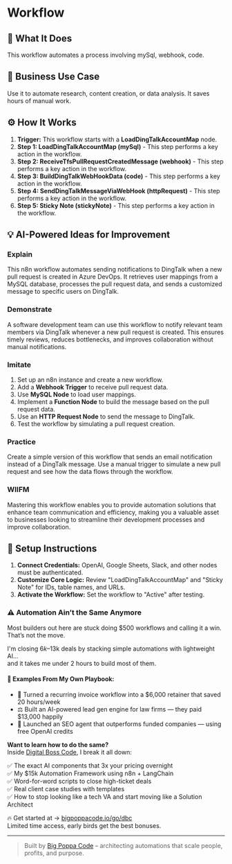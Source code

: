 # Workflow

## 🚀 What It Does
This workflow automates a process involving mySql, webhook, code.

## 💼 Business Use Case
Use it to automate research, content creation, or data analysis. It saves hours of manual work.

## ⚙️ How It Works
1.  **Trigger:** This workflow starts with a **LoadDingTalkAccountMap** node.
2. **Step 1: LoadDingTalkAccountMap (mySql)** - This step performs a key action in the workflow.
3. **Step 2: ReceiveTfsPullRequestCreatedMessage (webhook)** - This step performs a key action in the workflow.
4. **Step 3: BuildDingTalkWebHookData (code)** - This step performs a key action in the workflow.
5. **Step 4: SendDingTalkMessageViaWebHook (httpRequest)** - This step performs a key action in the workflow.
6. **Step 5: Sticky Note (stickyNote)** - This step performs a key action in the workflow.

## 💡 AI-Powered Ideas for Improvement
### Explain
This n8n workflow automates sending notifications to DingTalk when a new pull request is created in Azure DevOps. It retrieves user mappings from a MySQL database, processes the pull request data, and sends a customized message to specific users on DingTalk.

### Demonstrate
A software development team can use this workflow to notify relevant team members via DingTalk whenever a new pull request is created. This ensures timely reviews, reduces bottlenecks, and improves collaboration without manual notifications.

### Imitate
1. Set up an n8n instance and create a new workflow.
2. Add a **Webhook Trigger** to receive pull request data.
3. Use **MySQL Node** to load user mappings.
4. Implement a **Function Node** to build the message based on the pull request data.
5. Use an **HTTP Request Node** to send the message to DingTalk.
6. Test the workflow by simulating a pull request creation.

### Practice
Create a simple version of this workflow that sends an email notification instead of a DingTalk message. Use a manual trigger to simulate a new pull request and see how the data flows through the workflow.

### WIIFM
Mastering this workflow enables you to provide automation solutions that enhance team communication and efficiency, making you a valuable asset to businesses looking to streamline their development processes and improve collaboration.

## 🔧 Setup Instructions
1. **Connect Credentials:** OpenAI, Google Sheets, Slack, and other nodes must be authenticated.
2. **Customize Core Logic:** Review "LoadDingTalkAccountMap" and "Sticky Note" for IDs, table names, and URLs.
3. **Activate the Workflow:** Set the workflow to "Active" after testing.

### ⚠️ Automation Ain’t the Same Anymore

Most builders out here are stuck doing $500 workflows and calling it a win.  
That’s not the move.  

I'm closing $6k–$13k deals by stacking simple automations with lightweight AI...  
and it takes me under 2 hours to build most of them.

#### 🧠 Examples From My Own Playbook:
- 🔁 Turned a recurring invoice workflow into a $6,000 retainer that saved 20 hours/week  
- ⚖️ Built an AI-powered lead gen engine for law firms — they paid $13,000 happily  
- 🚀 Launched an SEO agent that outperforms funded companies — using free OpenAI credits  

**Want to learn how to do the same?**  
Inside [Digital Boss Code](https://bigpoppacode.io/go/dbc), I break it all down:

✅ The exact AI components that 3x your pricing overnight  
✅ My $15k Automation Framework using n8n + LangChain  
✅ Word-for-word scripts to close high-ticket deals  
✅ Real client case studies with templates  
✅ How to stop looking like a tech VA and start moving like a Solution Architect  

🔥 Get started at → [bigpoppacode.io/go/dbc](https://bigpoppacode.io/go/dbc)  
Limited time access, early birds get the best bonuses.

---
> Built by [Big Poppa Code](https://bigpoppacode.io) – architecting automations that scale people, profits, and purpose.

